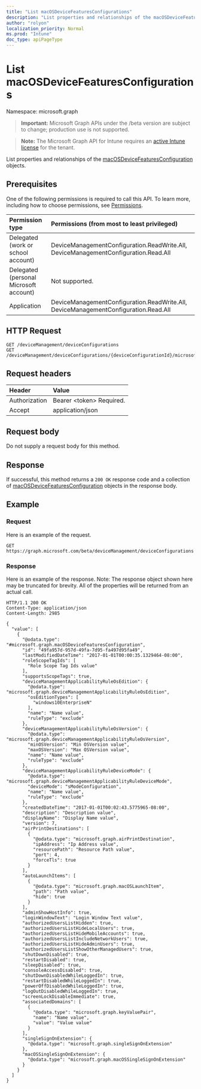 ```yaml
---
title: "List macOSDeviceFeaturesConfigurations"
description: "List properties and relationships of the macOSDeviceFeaturesConfiguration objects."
author: "rolyon"
localization_priority: Normal
ms.prod: "Intune"
doc_type: apiPageType
---
```


# List macOSDeviceFeaturesConfigurations

Namespace: microsoft.graph

> **Important:** Microsoft Graph APIs under the /beta version are subject to change; production use is not supported.

> **Note:** The Microsoft Graph API for Intune requires an [active Intune license](https://go.microsoft.com/fwlink/?linkid=839381) for the tenant.

List properties and relationships of the [macOSDeviceFeaturesConfiguration](../resources/intune-deviceconfig-macosdevicefeaturesconfiguration.md) objects.

## Prerequisites
One of the following permissions is required to call this API. To learn more, including how to choose permissions, see [Permissions](/graph/permissions-reference).

|Permission type|Permissions (from most to least privileged)|
|:---|:---|
|Delegated (work or school account)|DeviceManagementConfiguration.ReadWrite.All, DeviceManagementConfiguration.Read.All|
|Delegated (personal Microsoft account)|Not supported.|
|Application|DeviceManagementConfiguration.ReadWrite.All, DeviceManagementConfiguration.Read.All|

## HTTP Request
<!-- {
  "blockType": "ignored"
}
-->
``` http
GET /deviceManagement/deviceConfigurations
GET /deviceManagement/deviceConfigurations/{deviceConfigurationId}/microsoft.graph.windowsDomainJoinConfiguration/networkAccessConfigurations
```

## Request headers
|Header|Value|
|:---|:---|
|Authorization|Bearer &lt;token&gt; Required.|
|Accept|application/json|

## Request body
Do not supply a request body for this method.

## Response
If successful, this method returns a `200 OK` response code and a collection of [macOSDeviceFeaturesConfiguration](../resources/intune-deviceconfig-macosdevicefeaturesconfiguration.md) objects in the response body.

## Example

### Request
Here is an example of the request.
``` http
GET https://graph.microsoft.com/beta/deviceManagement/deviceConfigurations
```

### Response
Here is an example of the response. Note: The response object shown here may be truncated for brevity. All of the properties will be returned from an actual call.
``` http
HTTP/1.1 200 OK
Content-Type: application/json
Content-Length: 2985

{
  "value": [
    {
      "@odata.type": "#microsoft.graph.macOSDeviceFeaturesConfiguration",
      "id": "49fa957d-957d-49fa-7d95-fa497d95fa49",
      "lastModifiedDateTime": "2017-01-01T00:00:35.1329464-08:00",
      "roleScopeTagIds": [
        "Role Scope Tag Ids value"
      ],
      "supportsScopeTags": true,
      "deviceManagementApplicabilityRuleOsEdition": {
        "@odata.type": "microsoft.graph.deviceManagementApplicabilityRuleOsEdition",
        "osEditionTypes": [
          "windows10EnterpriseN"
        ],
        "name": "Name value",
        "ruleType": "exclude"
      },
      "deviceManagementApplicabilityRuleOsVersion": {
        "@odata.type": "microsoft.graph.deviceManagementApplicabilityRuleOsVersion",
        "minOSVersion": "Min OSVersion value",
        "maxOSVersion": "Max OSVersion value",
        "name": "Name value",
        "ruleType": "exclude"
      },
      "deviceManagementApplicabilityRuleDeviceMode": {
        "@odata.type": "microsoft.graph.deviceManagementApplicabilityRuleDeviceMode",
        "deviceMode": "sModeConfiguration",
        "name": "Name value",
        "ruleType": "exclude"
      },
      "createdDateTime": "2017-01-01T00:02:43.5775965-08:00",
      "description": "Description value",
      "displayName": "Display Name value",
      "version": 7,
      "airPrintDestinations": [
        {
          "@odata.type": "microsoft.graph.airPrintDestination",
          "ipAddress": "Ip Address value",
          "resourcePath": "Resource Path value",
          "port": 4,
          "forceTls": true
        }
      ],
      "autoLaunchItems": [
        {
          "@odata.type": "microsoft.graph.macOSLaunchItem",
          "path": "Path value",
          "hide": true
        }
      ],
      "adminShowHostInfo": true,
      "loginWindowText": "Login Window Text value",
      "authorizedUsersListHidden": true,
      "authorizedUsersListHideLocalUsers": true,
      "authorizedUsersListHideMobileAccounts": true,
      "authorizedUsersListIncludeNetworkUsers": true,
      "authorizedUsersListHideAdminUsers": true,
      "authorizedUsersListShowOtherManagedUsers": true,
      "shutDownDisabled": true,
      "restartDisabled": true,
      "sleepDisabled": true,
      "consoleAccessDisabled": true,
      "shutDownDisabledWhileLoggedIn": true,
      "restartDisabledWhileLoggedIn": true,
      "powerOffDisabledWhileLoggedIn": true,
      "logOutDisabledWhileLoggedIn": true,
      "screenLockDisableImmediate": true,
      "associatedDomains": [
        {
          "@odata.type": "microsoft.graph.keyValuePair",
          "name": "Name value",
          "value": "Value value"
        }
      ],
      "singleSignOnExtension": {
        "@odata.type": "microsoft.graph.singleSignOnExtension"
      },
      "macOSSingleSignOnExtension": {
        "@odata.type": "microsoft.graph.macOSSingleSignOnExtension"
      }
    }
  ]
}
```





